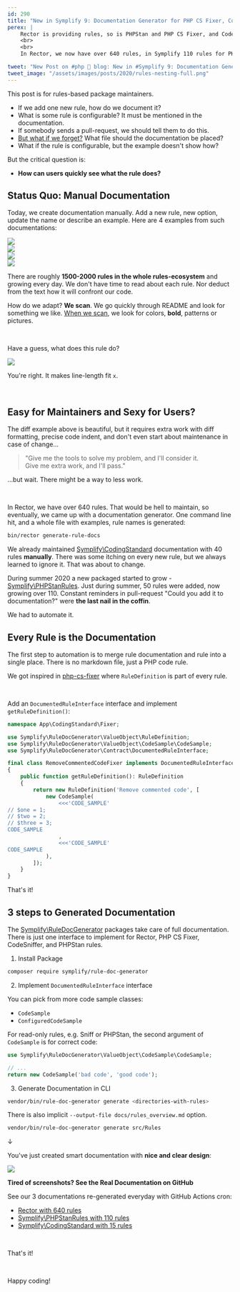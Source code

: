 ```yaml
---
id: 290
title: "New in Symplify 9: Documentation Generator for PHP CS Fixer, Code Sniffer, PHPStan and Rector Rules"
perex: |
    Rector is providing rules, so is PHPStan and PHP CS Fixer, and Code Sniffer. If you use only 5-10 rules and want to share them with the world, you create a README and describe them.
    <br>
    <br>
    In Rector, we now have over 640 rules, in Symplify 110 rules for PHPStan and 15 rules for PHP CS Fixer. **How can we handle documentation for this amount of rules without going crazy?**

tweet: "New Post on #php 🐘 blog: New in #Symplify 9: Documentation Generator for PHP CS Fixer, Code Sniffer, @phpstan and @rectorphp Rules"
tweet_image: "/assets/images/posts/2020/rules-nesting-full.png"
---
```


This post is for rules-based package maintainers.

- If we add one new rule, how do we document it?
- What is some rule is configurable? It must be mentioned in the documentation.
- If somebody sends a pull-request, we should tell them to do this.
- [But what if we forget?](/blog/2018/08/27/why-and-how-to-avoid-the-memory-lock/) What file should the documentation be placed?
- What if the rule is configurable, but the example doesn't show how?

But the critical question is:

- **How can users quickly see what the rule does?**


## Status Quo: Manual Documentation

Today, we create documentation manually. Add a new rule, new option, update the name or describe an example. Here are 4 examples from such documentations:

<div class="row">
    <div class="col-3">
        <img src="/assets/images/posts/2020/rules-docs-second.png" class="img-thumbnail">
    </div>
    <div class="col-3">
        <img src="/assets/images/posts/2020/rules-docs-first.png" class="img-thumbnail">
    </div>
    <div class="col-3">
        <img src="/assets/images/posts/2020/rules-docs-third.png" class="img-thumbnail">
    </div>
    <div class="col-3">
        <img src="/assets/images/posts/2020/rules-docs-fourth.png" class="img-thumbnail">
    </div>
</div>

There are roughly **1500-2000 rules in the whole rules-ecosystem** and growing every day. We don't have time to read about each rule. Nor deduct from the text how it will confront our code.

How do we adapt? **We scan**. We go quickly through README and look for something we like. [When we scan](https://www.amazon.com/Thinking-Fast-Slow-Daniel-Kahneman/dp/0374533555), we look for colors, **bold**, patterns or pictures.

<br>

Have a guess, what does this rule do?

<img src="/assets/images/posts/2020/rules-example.png" class="img-thumbnail">

You're right. It makes line-length fit `x`.

<br>

## Easy for Maintainers and Sexy for Users?

The diff example above is beautiful, but it requires extra work with diff formatting, precise code indent, and don't even start about maintenance in case of change...

<blockquote class="blockquote text-center">
    "Give me the tools to solve my problem, and I'll consider it.<br>
    Give me extra work, and I'll pass."
</blockquote>

...but wait. There might be a way to less work.

<br>

In Rector, we have over 640 rules. That would be hell to maintain, so eventually, we came up with a documentation generator. One command line hit, and a whole file with examples, rule names is generated:

```bash
bin/rector generate-rule-docs
```

We already maintained [Symplify\CodingStandard](https://github.com/symplify/coding-standard)
documentation with 40 rules **manually**. There was some itching on every new rule, but we always learned to ignore it. That was about to change.

During summer 2020 a new packaged started to grow - [Symplify\PHPStanRules](https://github.com/symplify/phpstan-rules). Just during summer, 50 rules were added, now growing over 110. Constant reminders in pull-request "Could you add it to documentation?" were **the last nail in the coffin**.

We had to automate it.

## Every Rule is the Documentation

The first step to automation is to merge rule documentation and rule into a single place. There is no markdown file, just a PHP code rule.

We got inspired in [php-cs-fixer](https://github.com/FriendsOfPHP/PHP-CS-Fixer/blob/ae6fceca37615fcd08183e9c3cfb8f296d2de8c2/src/Fixer/Phpdoc/PhpdocTypesFixer.php#L87) where `RuleDefinition` is part of every rule.

<br>

Add an `DocumentedRuleInterface` interface and implement `getRuleDefinition()`:

```php
namespace App\CodingStandard\Fixer;

use Symplify\RuleDocGenerator\ValueObject\RuleDefinition;
use Symplify\RuleDocGenerator\ValueObject\CodeSample\CodeSample;
use Symplify\RuleDocGenerator\Contract\DocumentedRuleInterface;

final class RemoveCommentedCodeFixer implements DocumentedRuleInterface
{
    public function getRuleDefinition(): RuleDefinition
    {
        return new RuleDefinition('Remove commented code', [
            new CodeSample(
                <<<'CODE_SAMPLE'
// $one = 1;
// $two = 2;
// $three = 3;
CODE_SAMPLE
                ,
                <<<'CODE_SAMPLE'
CODE_SAMPLE
            ),
        ]);
    }
}
```

That's it!

## 3 steps to Generated Documentation

The [Symplify\RuleDocGenerator](https://github.com/symplify/rule-doc-generator) packages take care of full documentation. There is just one interface to implement for Rector, PHP CS Fixer, CodeSniffer, and PHPStan rules.

1. Install Package

```bash
composer require symplify/rule-doc-generator
```

2. Implement `DocumentedRuleInterface` interface

You can pick from more code sample classes:

- `CodeSample`
- `ConfiguredCodeSample`

For read-only rules, e.g. Sniff or PHPStan, the second argument of `CodeSample` is for correct code:

```php
use Symplify\RuleDocGenerator\ValueObject\CodeSample\CodeSample;

// ...
return new CodeSample('bad code', 'good code');
```

3. Generate Documentation in CLI

```bash
vendor/bin/rule-doc-generator generate <directories-with-rules>
```

There is also implicit `--output-file docs/rules_overview.md` option.

```bash
vendor/bin/rule-doc-generator generate src/Rules
```

↓

You've just created smart documentation with **nice and clear design**:

<img src="/assets/images/posts/2020/rules-nesting-full.png" class="img-thumbnail mt-4 mb-5">


**Tired of screenshots? See the Real Documentation on GitHub**

See our 3 documentations re-generated everyday with GitHub Actions cron:

- [Rector with 640 rules](https://github.com/rectorphp/rector/blob/master/docs/rector_rules_overview.md)
- [Symplify\PHPStanRules with 110 rules](https://github.com/symplify/phpstan-rules/blob/master/docs/rules_overview.md)
- [Symplify\CodingStandard with 15 rules](https://github.com/symplify/coding-standard/blob/master/docs/rules_overview.md)

<br>

That's it!

<br>

Happy coding!

